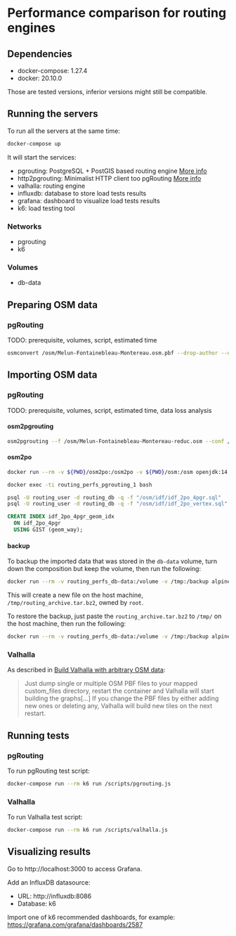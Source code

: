 # Performance comparison for routing engines

## Dependencies

- docker-compose: 1.27.4
- docker: 20.10.0

Those are tested versions, inferior versions might still be compatible.

## Running the servers

To run all the servers at the same time:

```bash
docker-compose up
```

It will start the services:

- pgrouting: PostgreSQL + PostGIS based routing engine [More info](pgrouting/README.md)
- http2pgrouting: Minimalist HTTP client too pgRouting [More info](http2pgrouting/README.md)
- valhalla: routing engine
- influxdb: database to store load tests results
- grafana: dashboard to visualize load tests results
- k6: load testing tool

### Networks

- pgrouting
- k6

### Volumes

- db-data

## Preparing OSM data

### pgRouting

TODO: prerequisite, volumes, script, estimated time

```bash
osmconvert /osm/Melun-Fontainebleau-Montereau.osm.pbf --drop-author --drop-version --out-osm -o=/osm/Melun-Fontainebleau-Montereau-reduc.osm
```

## Importing OSM data

### pgRouting

TODO: prerequisite, volumes, script, estimated time, data loss analysis

#### osm2pgrouting

```bash
osm2pgrouting --f /osm/Melun-Fontainebleau-Montereau-reduc.osm --conf /usr/local/share/osm2pgrouting/mapconfig.xml --dbname routing_db --username routing_user --clean
```

#### osm2po

```bash
docker run --rm -v ${PWD}/osm2po:/osm2po -v ${PWD}/osm:/osm openjdk:14 bash -c "cd /osm && java -Xmx16g -jar /osm2po/osm2po-core-5.3.2-signed.jar prefix=idf tileSize=x cmd=tjsp /osm/ile-de-france-latest.osm.pbf"
```

```bash
docker exec -ti routing_perfs_pgrouting_1 bash
```

```bash
psql -U routing_user -d routing_db -q -f "/osm/idf/idf_2po_4pgr.sql"
psql -U routing_user -d routing_db -q -f "/osm/idf/idf_2po_vertex.sql"
```

```sql
CREATE INDEX idf_2po_4pgr_geom_idx
  ON idf_2po_4pgr
  USING GIST (geom_way);
```

#### backup

To backup the imported data that was stored in the `db-data` volume, turn down the composition but keep the volume, then run the following:

```bash
docker run --rm -v routing_perfs_db-data:/volume -v /tmp:/backup alpine tar -cjf /backup/routing_archive.tar.bz2 -C /volume ./
```

This will create a new file on the host machine, `/tmp/routing_archive.tar.bz2`, owned by `root`.

To restore the backup, just paste the `routing_archive.tar.bz2` to `/tmp/` on the host machine, then run the following:

```bash
docker run --rm -v routing_perfs_db-data:/volume -v /tmp:/backup alpine sh -c "rm -rf /volume/{*,.*} ; tar -C /volume/ -xjf /backup/routing_archive.tar.bz2"
```

### Valhalla

As described in [Build Valhalla with arbitrary OSM data](https://github.com/gis-ops/docker-valhalla#build-valhalla-with-arbitrary-osm-data):

> Just dump single or multiple OSM PBF files to your mapped custom_files directory, restart the container and Valhalla will start building the graphs[...]
> If you change the PBF files by either adding new ones or deleting any, Valhalla will build new tiles on the next restart.

## Running tests

### pgRouting

To run pgRouting test script:

```bash
docker-compose run --rm k6 run /scripts/pgrouting.js
```

### Valhalla

To run Valhalla test script:

```bash
docker-compose run --rm k6 run /scripts/valhalla.js
```

## Visualizing results

Go to http://localhost:3000 to access Grafana.

Add an InfluxDB datasource:

- URL: http://influxdb:8086
- Database: k6

Import one of k6 recommended dashboards, for example: https://grafana.com/grafana/dashboards/2587
